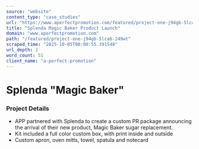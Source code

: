 ```yaml
---
source: "website"
content_type: "case_studies"
url: "https://www.aperfectpromotion.com/featured/project-one-j94gb-5lca6-249wt"
title: "Splenda Magic Baker Product Launch"
domain: "www.aperfectpromotion.com"
path: "/featured/project-one-j94gb-5lca6-249wt"
scraped_time: "2025-10-05T00:08:55.391548"
url_depth: 2
word_count: 51
client_name: "a-perfect-promotion"
---
```


# Splenda "Magic Baker"

### Project Details

- APP partnered with Splenda to create a custom PR package announcing the arrival of their new product, Magic Baker sugar replacement.
- Kit included a full color custom box, with print inside and outside
- Custom apron, oven mitts, towel, spatula and notecard